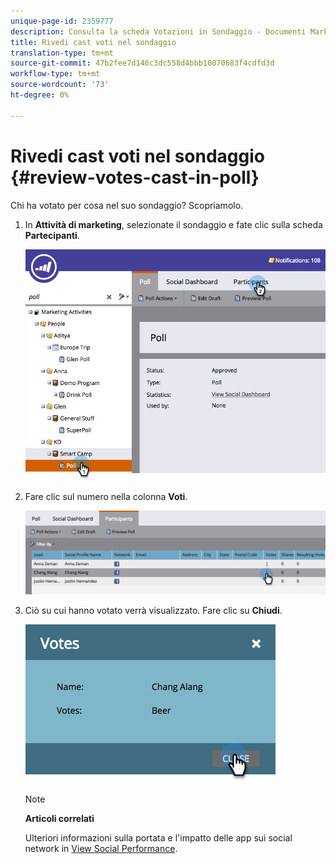 ```yaml
---
unique-page-id: 2359777
description: Consulta la scheda Votazioni in Sondaggio - Documenti Marketo - Documentazione prodotto
title: Rivedi cast voti nel sondaggio
translation-type: tm+mt
source-git-commit: 47b2fee7d146c3dc558d4bbb10070683f4cdfd3d
workflow-type: tm+mt
source-wordcount: '73'
ht-degree: 0%

---
```



# Rivedi cast voti nel sondaggio {#review-votes-cast-in-poll}

Chi ha votato per cosa nel suo sondaggio? Scopriamolo.

1. In **Attività di marketing**, selezionate il sondaggio e fate clic sulla scheda **Partecipanti**.

   ![](assets/image2015-5-12-14-3a35-3a10.png)

1. Fare clic sul numero nella colonna **Voti**.

   ![](assets/image2015-5-12-14-3a36-3a36.png)

1. Ciò su cui hanno votato verrà visualizzato. Fare clic su **Chiudi**.

   ![](assets/image2015-5-12-14-3a37-3a24.png)

   >[!NOTE]
   >
   >**Articoli correlati**
   >
   >
   >Ulteriori informazioni sulla portata e l&#39;impatto delle app sui social network in [View Social Performance](../../../../product-docs/demand-generation/social/social-functions/view-social-performance.md).

